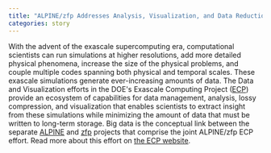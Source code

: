 ```yaml
---
title: "ALPINE/zfp Addresses Analysis, Visualization, and Data Reduction Needs for Exascale Science Applications"
categories: story
---
```


With the advent of the exascale supercomputing era, computational scientists can run simulations at higher resolutions, add more detailed physical phenomena, increase the size of the physical problems, and couple multiple codes spanning both physical and temporal scales. These exascale simulations generate ever-increasing amounts of data. The Data and Visualization efforts in the DOE's Exascale Computing Project ([ECP](https://www.exascaleproject.org/)) provide an ecosystem of capabilities for data management, analysis, lossy compression, and visualization that enables scientists to extract insight from these simulations while minimizing the amount of data that must be written to long-term storage. Big data is the conceptual link between the separate [ALPINE](https://alpine-dav.readthedocs.io/en/latest/introduction.html) and [zfp](https://github.com/LLNL/zfp) projects that comprise the joint ALPINE/zfp ECP effort. Read more about this effort on [the ECP website](https://www.exascaleproject.org/highlight/alpine-zfp-addresses-analysis-visualization-and-data-reduction-needs-for-exascale-science-applications/).
